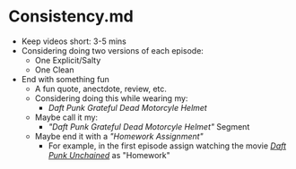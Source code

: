 
# Consistency.md

- Keep videos short: 3-5 mins
- Considering doing two versions of each episode:
  - One Explicit/Salty
  - One Clean
- End with something fun
  - A fun quote, anectdote, review, etc.
  - Considering doing this while wearing my:
    - *Daft Punk Grateful Dead Motorcyle Helmet*
  - Maybe call it my:
    - *"Daft Punk Grateful Dead Motorcyle Helmet"* Segment
  - Maybe end it with a *"Homework Assignment"*
    - For example, in the first episode assign watching the movie
[*Daft Punk Unchained*](https://www.imdb.com/title/tt3833822) as "Homework"

